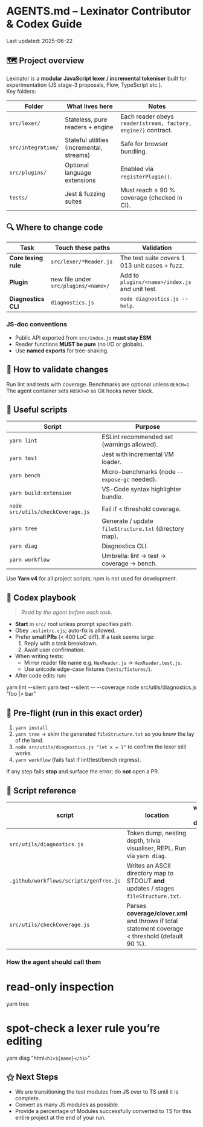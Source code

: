 # AGENTS.md – Lexinator Contributor & Codex Guide
Last updated: 2025-06-22

## 🗺️  Project overview
Lexinator is a **modular JavaScript lexer / incremental tokeniser** built for
experimentation (JS stage-3 proposals, Flow, TypeScript etc.).  
Key folders:

| Folder | What lives here | Notes |
|--------|-----------------|-------|
| `src/lexer/` | Stateless, pure readers + engine | Each reader obeys `reader(stream, factory, engine?)` contract. |
| `src/integration/` | Stateful utilities (incremental, streams) | Safe for browser bundling. |
| `src/plugins/` | Optional language extensions | Enabled via `registerPlugin()`. |
| `tests/` | Jest & fuzzing suites | Must reach ≥ 90 % coverage (checked in CI). |

## 🔍  Where to change code
| Task | Touch these paths | Validation |
|------|------------------|------------|
| **Core lexing rule** | `src/lexer/*Reader.js` | The test suite covers 1 013 unit cases + fuzz. |
| **Plugin** | new file under `src/plugins/<name>/` | Add to `plugins/<name>/index.js` and unit test. |
| **Diagnostics CLI** | `diagnostics.js` | `node diagnostics.js --help`. |

### JS-doc conventions
* Public API exported from `src/index.js` **must stay ESM**.  
* Reader functions **MUST be pure** (no I/O or globals).  
* Use **named exports** for tree-shaking.

## 🧪  How to validate changes
Run lint and tests with coverage. Benchmarks are optional unless `BENCH=1`.
The agent container sets `HUSKY=0` so Git hooks never block.

## 🔧  Useful scripts
| Script | Purpose |
|--------|---------|
| `yarn lint` | ESLint recommended set (warnings allowed). |
| `yarn test` | Jest with incremental VM loader. |
| `yarn bench` | Micro-benchmarks (node `--expose-gc` needed). |
| `yarn build:extension` | VS-Code syntax highlighter bundle. |
| `node src/utils/checkCoverage.js` | Fail if < threshold coverage. |
| `yarn tree` | Generate / update `fileStructure.txt` (directory map). |
| `yarn diag` | Diagnostics CLI. |
| `yarn workflow` | Umbrella: lint → test → coverage → bench. |

Use **Yarn v4** for all project scripts; npm is not used for development.

## 🤖  Codex playbook
> *Read by the agent before each task.*

* **Start** in `src/` root unless prompt specifies path.  
* Obey `.eslintrc.cjs`; auto-fix is allowed.  
* Prefer **small PRs** (< 400 LoC diff). If a task seems large:
  1. Reply with a task breakdown.
  2. Await user confirmation.
* When writing tests:
  * Mirror reader file name e.g. `HexReader.js` → `HexReader.test.js`.
  * Use unicode edge-case fixtures (`tests/fixtures/`).
* After code edits run:

yarn lint --silent
yarn test --silent -- --coverage
node src/utils/diagnostics.js "foo |> bar"

## 🛫  Pre-flight (run in this exact order)

1. `yarn install`
2. `yarn tree` → skim the generated `fileStructure.txt` so you know the lay of the land.
3. `node src/utils/diagnostics.js "let x = 1"` to confirm the lexer still works.
4. `yarn workflow` (fails fast if lint/test/bench regress).

If any step fails **stop** and surface the error; do **not** open a PR.
## 🧰  Script reference

| script | location | what it does |
|--------|----------|--------------|
| `src/utils/diagnostics.js` | Token dump, nesting depth, trivia visualiser, REPL. Run via `yarn diag`. |
| `.github/workflows/scripts/genTree.js` | Writes an ASCII directory map to STDOUT **and** updates / stages `fileStructure.txt`. |
| `src/utils/checkCoverage.js` | Parses **coverage/clover.xml** and throws if total statement coverage < threshold (default 90 %). |
### How the agent should call them

# read-only inspection
yarn tree

# spot-check a lexer rule you’re editing
yarn diag "html`<h1>${name}</h1>`"

## ⚝ Next Steps 
* We are transitioning the test modules from JS over to TS until it is complete.
* Convert as many JS modules as possible.
* Provide a percentage of Modules successfully converted to TS for this entire project at the end of your run.
